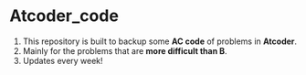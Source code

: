 # Atcoder_code
1. This repository is built to backup some **AC code** of problems in **Atcoder**.
2. Mainly for the problems that are **more difficult than B**.
3. Updates every week!
